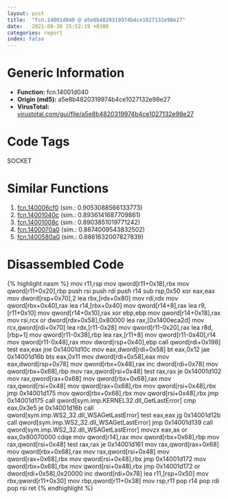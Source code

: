 ```yaml
---
layout: post
title:  "fcn.14001d040 @ a5e8b4820319974b4ce1027132e98e27"
date:   2021-08-30 15:52:19 +0300
categories: report
index: false
---
```


# Generic Information
- **Function:** fcn.14001d040
- **Origin (md5):** a5e8b4820319974b4ce1027132e98e27
- **VirusTotal:** [virustotal.com/gui/file/a5e8b4820319974b4ce1027132e98e27][virustotal_ref]

# Code Tags
<span class="tag" id="SOCKET">SOCKET</span>


# Similar Functions

1. [fcn.140006cf0][similar_1_ref] (sim.: 0.9053088566133773)
2. [fcn.14001040c][similar_2_ref] (sim.: 0.8936141687709861)
3. [fcn.14001008c][similar_3_ref] (sim.: 0.8903851019771242)
4. [fcn.1400070a0][similar_4_ref] (sim.: 0.8874009543832502)
5. [fcn.1400580a0][similar_5_ref] (sim.: 0.8861632007827839)


# Disassembled Code

{% highlight nasm %}
mov r11,rsp
mov qword[r11+0x18],rbx
mov qword[r11+0x20],rbp
push rsi
push rdi
push r14
sub rsp,0x50
xor eax,eax
mov dword[rsp+0x70],2
lea rbx,[rdx+0x80]
mov rdi,rdx
mov qword[rbx+0x40],rax
lea r14,[rbx+0x40]
mov qword[r14+8],rax
lea r9,[r11+0x10]
mov qword[r14+0x10],rax
xor ebp,ebp
mov qword[r14+0x18],rax
mov rsi,rcx
or dword[rdx+0x58],0x80000
lea rax,[0x1400eca2d]
mov rcx,qword[rdi+0x70]
lea rdx,[r11-0x28]
mov qword[r11-0x20],rax
lea r8d,[rbp+1]
mov qword[r11-0x38],rbp
lea rax,[r11+8]
mov qword[r11-0x40],r14
mov qword[r11-0x48],rax
mov dword[rsp+0x40],ebp
call qword[rdi+0x198]
test eax,eax
jne 0x14001d10c
mov eax,dword[rdi+0x58]
bt eax,0x12
jae 0x14001d16b
bts eax,0x11
mov dword[rdi+0x58],eax
mov eax,dword[rsp+0x78]
mov qword[rbx+0x48],rax
inc dword[rdi+0x78]
mov qword[rbx+0x68],rbp
mov rax,qword[rsi+0x48]
test rax,rax
je 0x14001d102
mov rax,qword[rax+0x68]
mov qword[rbx+0x68],rax
mov rax,qword[rsi+0x48]
mov qword[rax+0x68],rbx
mov qword[rsi+0x48],rbx
jmp 0x14001d175
mov qword[rbx+0x68],rbx
mov qword[rsi+0x48],rbx
jmp 0x14001d175
call qword[sym.imp.KERNEL32.dll_GetLastError]
cmp eax,0x3e5
je 0x14001d16b
call qword[sym.imp.WS2_32.dll_WSAGetLastError]
test eax,eax
jg 0x14001d12b
call qword[sym.imp.WS2_32.dll_WSAGetLastError]
jmp 0x14001d139
call qword[sym.imp.WS2_32.dll_WSAGetLastError]
movzx eax,ax
or eax,0x80070000
cdqe 
mov qword[r14],rax
mov qword[rbx+0x68],rbp
mov rax,qword[rsi+0x48]
test rax,rax
je 0x14001d161
mov rax,qword[rax+0x68]
mov qword[rbx+0x68],rax
mov rax,qword[rsi+0x48]
mov qword[rax+0x68],rbx
mov qword[rsi+0x48],rbx
jmp 0x14001d172
mov qword[rbx+0x68],rbx
mov qword[rsi+0x48],rbx
jmp 0x14001d172
or dword[rdi+0x58],0x20000
inc dword[rdi+0x78]
lea r11,[rsp+0x50]
mov rbx,qword[r11+0x30]
mov rbp,qword[r11+0x38]
mov rsp,r11
pop r14
pop rdi
pop rsi
ret 
{% endhighlight %}


[similar_1_ref]: /report/fcn.140006cf0@72082bb1b08918279d6780845b69f5ff
[similar_2_ref]: /report/fcn.14001040c@c4af5ec7826361dc5a22db79be296638
[similar_3_ref]: /report/fcn.14001008c@c4af5ec7826361dc5a22db79be296638
[similar_4_ref]: /report/fcn.1400070a0@72082bb1b08918279d6780845b69f5ff
[similar_5_ref]: /report/fcn.1400580a0@3bee9e0608c478ffce0d10559aae732b
[virustotal_ref]: https://www.virustotal.com/gui/file/a5e8b4820319974b4ce1027132e98e27